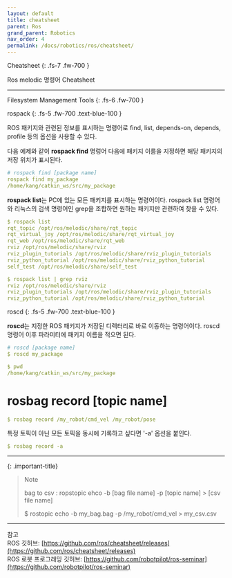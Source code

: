 ```yaml
---
layout: default
title: cheatsheet
parent: Ros
grand_parent: Robotics
nav_order: 4
permalink: /docs/robotics/ros/cheatsheet/
---
```


Cheatsheet
{: .fs-7 .fw-700 }

Ros melodic 명령어 Cheatsheet

---

Filesystem Management Tools
{: .fs-6 .fw-700 }
   
rospack
{: .fs-5 .fw-700 .text-blue-100 }

ROS 패키지와 관련된 정보를 표시하는 명령어로 find, list, depends-on, depends, profile 등의 옵션을 사용할 수 있다.  

다음 예제와 같이 **rospack find** 명렁어 다음에 패키지 이름을 지정하면 해당 패키지의 저장 위치가 표시된다. 

```yaml
# rospack find [package name]
rospack find my_package
/home/kang/catkin_ws/src/my_package
```

**rospack list**는 PC에 있는 모든 패키지를 표시하는 명령어이다. rospack list 명령어와 리눅스의 검색 명령어인 grep을 조합하면 원하는 패키지만 관련하여 찾을 수 있다. 


```yaml
$ rospack list
rqt_topic /opt/ros/melodic/share/rqt_topic
rqt_virtual_joy /opt/ros/melodic/share/rqt_virtual_joy
rqt_web /opt/ros/melodic/share/rqt_web
rviz /opt/ros/melodic/share/rviz
rviz_plugin_tutorials /opt/ros/melodic/share/rviz_plugin_tutorials
rviz_python_tutorial /opt/ros/melodic/share/rviz_python_tutorial
self_test /opt/ros/melodic/share/self_test
```

```yaml
$ rospack list | grep rviz
rviz /opt/ros/melodic/share/rviz
rviz_plugin_tutorials /opt/ros/melodic/share/rviz_plugin_tutorials
rviz_python_tutorial /opt/ros/melodic/share/rviz_python_tutorial
```

roscd
{: .fs-5 .fw-700 .text-blue-100 }

**roscd**는 지정한 ROS 패키지가 저장된 디렉터리로 바로 이동하는 명령어이다. roscd 명령어 이후 파라미터에 패키지 이름을 적으면 된다.
   
```yaml
# roscd [package name]
$ roscd my_package
``` 

```yaml
$ pwd
/home/kang/catkin_ws/src/my_package
```


# rosbag record [topic name]

```yaml
$ rosbag record /my_robot/cmd_vel /my_robot/pose
```

특정 토픽이 아닌 모든 토픽을 동시에 기록하고 싶다면 '-a' 옵션을 붙인다.

```yaml
$ rosbag record -a
```

--- 
    
{: .important-title}
> Note
>  
> bag to csv
> : ropstopic ehco -b [bag file name] -p [topic name] > [csv file name]
> 
> $ rostopic echo -b my_bag.bag -p /my_robot/cmd_vel > my_csv.csv

---

참고  
ROS 깃허브: [https://github.com/ros/cheatsheet/releases](https://github.com/ros/cheatsheet/releases)    
ROS 로봇 프로그래밍 깃허브: [https://github.com/robotpilot/ros-seminar](https://github.com/robotpilot/ros-seminar)

